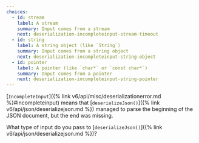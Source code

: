 ```yaml
---
choices:
  - id: stream
    label: A stream
    summary: Input comes from a stream
    next: deserialization-incompleteinput-stream-timeout
  - id: string
    label: A string object (like `String`)
    summary: Input comes from a string object
    next: deserialization-incompleteinput-string-object
  - id: pointer
    label: A pointer (like `char*` or `const char*`)
    summary: Input comes from a pointer
    next: deserialization-incompleteinput-string-pointer
---
```


[`IncompleteInput`]({% link v6/api/misc/deserializationerror.md %}#incompleteinput) means that [`deserializeJson()`]({% link v6/api/json/deserializejson.md %}) managed to parse the beginning of the JSON document, but the end was missing.

What type of input do you pass to [`deserializeJson()`]({% link v6/api/json/deserializejson.md %})?